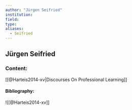```yaml
---
author: "Jürgen Seifried"
institution:
field:
type:
aliases:
  - Seifried
---
```


## Jürgen Seifried

### Content:
[[@Harteis2014-xv|Discourses On Professional Learning]]

#### Bibliography:

![[@Harteis2014-xv]]